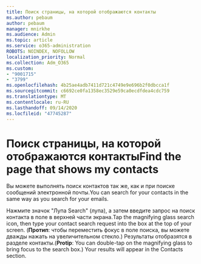 ```yaml
---
title: Поиск страницы, на которой отображаются контакты
ms.author: pebaum
author: pebaum
manager: mnirkhe
ms.audience: Admin
ms.topic: article
ms.service: o365-administration
ROBOTS: NOINDEX, NOFOLLOW
localization_priority: Normal
ms.collection: Adm_O365
ms.custom:
- "9001715"
- "3799"
ms.openlocfilehash: 4b25ae4adb7411d721c4749e9e696b2f0dbcca1f
ms.sourcegitcommit: c6692ce0fa1358ec3529e59ca0ecdfdea4cdc759
ms.translationtype: MT
ms.contentlocale: ru-RU
ms.lasthandoff: 09/14/2020
ms.locfileid: "47745287"
---
```

# <a name="find-the-page-that-shows-my-contacts"></a><span data-ttu-id="9c4f0-102">Поиск страницы, на которой отображаются контакты</span><span class="sxs-lookup"><span data-stu-id="9c4f0-102">Find the page that shows my contacts</span></span>

<span data-ttu-id="9c4f0-103">Вы можете выполнять поиск контактов так же, как и при поиске сообщений электронной почты.</span><span class="sxs-lookup"><span data-stu-id="9c4f0-103">You can search for your contacts in the same way as you search for your emails.</span></span>
 
<span data-ttu-id="9c4f0-104">Нажмите значок "Лупа Search" (лупа), а затем введите запрос на поиск контакта в поле в верхней части экрана.</span><span class="sxs-lookup"><span data-stu-id="9c4f0-104">Tap the magnifying glass search icon, then type your contact search request into the box at the top of your screen.</span></span> <span data-ttu-id="9c4f0-105">(**Протип**: чтобы переместить фокус в поле поиска, вы можете дважды нажать на увеличительном стекло.) Результаты отобразятся в разделе контакты.</span><span class="sxs-lookup"><span data-stu-id="9c4f0-105">(**Protip**: You can double-tap on the magnifying glass to bring focus to the search box.) Your results will appear in the Contacts section.</span></span>

